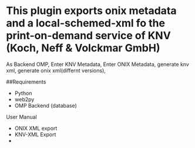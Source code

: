 # This plugin  exports onix metadata and a local-schemed-xml fo the print-on-demand service of  KNV (Koch, Neff & Volckmar GmbH)

As Backend OMP, Enter  KNV Metadata, Enter ONIX Metadata, generate knv xml, generate onix xml(differnt versions), 


##Requirements
 * Python
 * web2py 
 * OMP Backend (database)
 
User Manual

*  ONIX XML export
*  KNV-XML Export
*  

